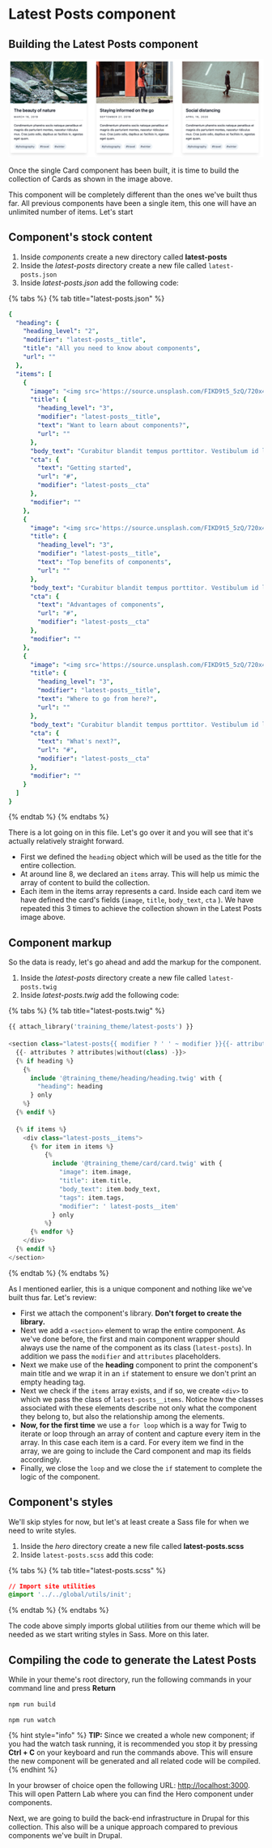# Latest Posts component

## Building the Latest Posts component

![](../.gitbook/assets/latest-posts.png)

Once the single Card component has been built, it is time to build the collection of Cards as shown in the image above.

This component will be completely different than the ones we've built thus far. All previous components have been a single item, this one will have an unlimited number of items. Let's start

## Component's stock content

1. Inside _components_ create a new directory called **latest-posts**
2. Inside the _latest-posts_ directory create a new file called `latest-posts.json`
3. Inside _latest-posts.json_ add the following code:

{% tabs %}
{% tab title="latest-posts.json" %}
```yaml
{
  "heading": {
    "heading_level": "2",
    "modifier": "latest-posts__title",
    "title": "All you need to know about components",
    "url": ""
  },
  "items": [
    {
      "image": "<img src='https://source.unsplash.com/FIKD9t5_5zQ/720x405' alt='Card image' />",
      "title": {
        "heading_level": "3",
        "modifier": "latest-posts__title",
        "text": "Want to learn about components?",
        "url": ""
      },
      "body_text": "Curabitur blandit tempus porttitor. Vestibulum id ligula porta felis euismod semper. Vivamus sagittis lacus vel augue laoreet rutrum faucibus dolor auctor. Aenean lacinia bibendum nulla sed consectetur.",
      "cta": {
        "text": "Getting started",
        "url": "#",
        "modifier": "latest-posts__cta"
      },
      "modifier": ""
    },
    {
      "image": "<img src='https://source.unsplash.com/FIKD9t5_5zQ/720x405' alt='Card image' />",
      "title": {
        "heading_level": "3",
        "modifier": "latest-posts__title",
        "text": "Top benefits of components",
        "url": ""
      },
      "body_text": "Curabitur blandit tempus porttitor. Vestibulum id ligula porta felis euismod semper. Vivamus sagittis lacus vel augue laoreet rutrum faucibus dolor auctor. Aenean lacinia bibendum nulla sed consectetur.",
      "cta": {
        "text": "Advantages of components",
        "url": "#",
        "modifier": "latest-posts__cta"
      },
      "modifier": ""
    },
    {
      "image": "<img src='https://source.unsplash.com/FIKD9t5_5zQ/720x405' alt='Card image' />",
      "title": {
        "heading_level": "3",
        "modifier": "latest-posts__title",
        "text": "Where to go from here?",
        "url": ""
      },
      "body_text": "Curabitur blandit tempus porttitor. Vestibulum id ligula porta felis euismod semper. Vivamus sagittis lacus vel augue laoreet rutrum faucibus dolor auctor. Aenean lacinia bibendum nulla sed consectetur.",
      "cta": {
        "text": "What's next?",
        "url": "#",
        "modifier": "latest-posts__cta"
      },
      "modifier": ""
    }
  ]
}
```
{% endtab %}
{% endtabs %}

There is a lot going on in this file. Let's go over it and you will see that it's actually relatively straight forward.

* First we defined the `heading`  object which will be used as the title for the entire collection.
* At around line 8, we declared an `items` array.  This will help us mimic the array of content to build the collection.
* Each item in the items array represents a card.  Inside each card item we have defined the card's fields \(`image`, `title`, `body_text`, `cta` \).  We have repeated this 3 times to achieve the collection shown in the Latest Posts image above.

## Component markup

So the data is ready, let's go ahead and add the markup for the component.

1. Inside the _latest-posts_ directory create a new file called `latest-posts.twig`
2. Inside _latest-posts.twig_ add the following code:

{% tabs %}
{% tab title="latest-posts.twig" %}
```php
{{ attach_library('training_theme/latest-posts') }}

<section class="latest-posts{{ modifier ? ' ' ~ modifier }}{{- attributes ? attributes.class -}}"
  {{- attributes ? attributes|without(class) -}}>
  {% if heading %}
    {%
      include '@training_theme/heading/heading.twig' with {
        "heading": heading
      } only
    %}
  {% endif %}

  {% if items %}
    <div class="latest-posts__items">
      {% for item in items %}
          {%
            include '@training_theme/card/card.twig' with {
              "image": item.image,
              "title": item.title,
              "body_text": item.body_text,
              "tags": item.tags,
              "modifier": ' latest-posts__item'
            } only
          %}
      {% endfor %}
    </div>
  {% endif %}
</section>
```
{% endtab %}
{% endtabs %}

As I mentioned earlier, this is a unique component and nothing like we've built thus far. Let's review:

* First we attach the component's library.  **Don't forget to create the library.**
* Next we add a `<section>` element to wrap the entire component.  As we've done before, the first and main component wrapper should always use the name of the component as its class \(`latest-posts`\).  In addition we pass the `modifier` and `attributes` placeholders.
* Next we make use of the **heading** component to print the component's main title and we wrap it in an `if` statement to ensure we don't print an empty heading tag.
* Next we check if the `items` array exists, and if so, we create `<div>` to which we pass the class of `latest-posts__items`.  Notice how the classes associated with these elements describe not only what the component they belong to, but also the relationship among the elements.
* **Now, for the first time** we use a `for loop` which is a way for Twig to iterate or loop through an array of content and capture every item in the array.  In this case each item is a card.  For every item we find in the array, we are going to include the Card component and map its fields accordingly.
* Finally, we close the `loop` and we close the `if` statement to complete the logic of the component.

## Component's styles

We'll skip styles for now, but let's at least create a Sass file for when we need to write styles.

1. Inside the _hero_ directory create a new file called **latest-posts.scss**
2. Inside `latest-posts.scss` add this code:

{% tabs %}
{% tab title="latest-posts.scss" %}
```css
// Import site utilities
@import '../../global/utils/init';
```
{% endtab %}
{% endtabs %}

The code above simply imports global utilities from our theme which will be needed as we start writing styles in Sass. More on this later.

## Compiling the code to generate the Latest Posts

While in your theme's root directory, run the following commands in your command line and press **Return**

`npm run build`

`npm run watch`

{% hint style="info" %}
**TIP:** Since we created a whole new component; if you had the watch task running, it is recommended you stop it by pressing **Ctrl + C** on your keyboard and run the commands above. This will ensure the new component will be generated and all related code will be compiled.
{% endhint %}

In your browser of choice open the following URL: [http://localhost:3000](http://localhost:3000). This will open Pattern Lab where you can find the Hero component under components.

Next, we are going to build the back-end infrastructure in Drupal for this collection. This also will be a unique approach compared to previous components we've built in Drupal.

